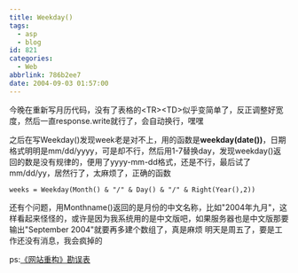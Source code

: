 ```yaml
---
title: Weekday()
tags:
  - asp
  - blog
id: 821
categories:
  - Web
abbrlink: 786b2ee7
date: 2004-09-03 01:57:00
---
```

今晚在重新写月历代码，没有了表格的&lt;TR&gt;&lt;TD&gt;似乎变简单了，反正调整好宽度，然后一直response.write就行了，会自动换行，嘿嘿

之后在写Weekday()发现week老是对不上，用的函数是**weekday(date())**，日期格式明明是mm/dd/yyyy，可是却不行，然后用1-7替换day，发现weekday()返回的数是没有规律的，便用了yyyy-mm-dd格式，还是不行，最后试了mm/dd/yy，居然行了，太麻烦了，正确的函数
```vbs
weeks = Weekday(Month() & "/" & Day() & "/" & Right(Year(),2))
```

还有个问题，用Monthname()返回的是月份的中文名称，比如"2004年九月"，这样看起来怪怪的，或许是因为我系统用的是中文版吧，如果服务器也是中文版那要输出"September 2004"就要再多建个数组了，真是麻烦
明天是周五了，要是工作还没有消息，我会疯掉的

ps:[《网站重构》勘误表](http://www.w3cn.org/dwws/2004/71.html)